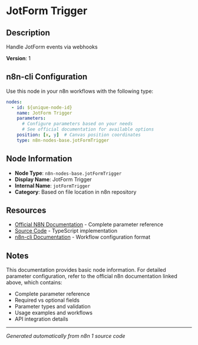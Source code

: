 # JotForm Trigger

## Description

Handle JotForm events via webhooks

**Version**: 1

## n8n-cli Configuration

Use this node in your n8n workflows with the following type:

```yaml
nodes:
  - id: ${unique-node-id}
    name: JotForm Trigger
    parameters:
      # Configure parameters based on your needs
      # See official documentation for available options
    position: [x, y]  # Canvas position coordinates
    type: n8n-nodes-base.jotFormTrigger
```

## Node Information

- **Node Type**: `n8n-nodes-base.jotFormTrigger`
- **Display Name**: JotForm Trigger
- **Internal Name**: `jotFormTrigger`
- **Category**: Based on file location in n8n repository

## Resources

- [Official N8N Documentation](https://docs.n8n.io/integrations/builtin/app-nodes/n8n-nodes-base.jotformtrigger/) - Complete parameter reference
- [Source Code](https://github.com/n8n-io/n8n/blob/master/packages/nodes-base/nodes/JotForm/JotFormTrigger.node.ts) - TypeScript implementation
- [n8n-cli Documentation](https://github.com/edenreich/n8n-cli) - Workflow configuration format

## Notes

This documentation provides basic node information. For detailed parameter configuration, 
refer to the official n8n documentation linked above, which contains:

- Complete parameter reference
- Required vs optional fields
- Parameter types and validation
- Usage examples and workflows
- API integration details

---
*Generated automatically from n8n 1 source code*
